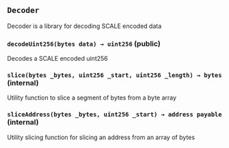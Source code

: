 ## `Decoder`

Decoder is a library for decoding SCALE encoded data

### `decodeUint256(bytes data) → uint256` (public)

Decodes a SCALE encoded uint256

### `slice(bytes _bytes, uint256 _start, uint256 _length) → bytes` (internal)

Utility function to slice a segment of bytes from a byte array

### `sliceAddress(bytes _bytes, uint256 _start) → address payable` (internal)

Utility slicing function for slicing an address from an array of bytes
